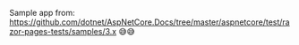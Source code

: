 Sample app from: https://github.com/dotnet/AspNetCore.Docs/tree/master/aspnetcore/test/razor-pages-tests/samples/3.x 😅😅